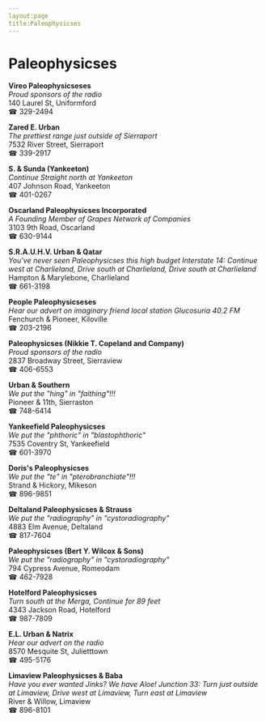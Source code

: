 ```yaml
---
layout:page
title:Paleophysicses
---
```

# Paleophysicses

**Vireo Paleophysicseses**  
_Proud sponsors of the radio_  
140 Laurel St, Uniformford  
☎ 329-2494



**Zared E. Urban**  
_The prettiest range just outside of Sierraport_  
7532 River Street, Sierraport  
☎ 339-2917



**S. & Sunda (Yankeeton)**  
_Continue Straight north at Yankeeton_  
407 Johnson Road, Yankeeton  
☎ 401-0267



**Oscarland Paleophysicses Incorporated**  
_A Founding Member of Grapes Network of Companies_  
3103 9th Road, Oscarland  
☎ 630-9144



**S.R.A.U.H.V. Urban & Qatar**  
_You've never seen Paleophysicses this high budget 
Interstate 14: Continue west at Charlieland, Drive south at Charlieland, Drive south at Charlieland_  
Hampton & Marylebone, Charlieland  
☎ 661-3198



**People Paleophysicseses**  
_Hear our advert on imaginary friend local station Glucosuria 40.2 FM_  
Fenchurch & Pioneer, Kiloville  
☎ 203-2196



**Paleophysicses (Nikkie T. Copeland and Company)**  
_Proud sponsors of the radio_  
2837 Broadway Street, Sierraview  
☎ 406-6553



**Urban & Southern**  
_We put the "hing" in "faithing"!!!_  
Pioneer & 11th, Sierraston  
☎ 748-6414



**Yankeefield Paleophysicses**  
_We put the "phthoric" in "blastophthoric"_  
7535 Coventry St, Yankeefield  
☎ 601-3970



**Doris's Paleophysicses**  
_We put the "te" in "pterobranchiate"!!!_  
Strand & Hickory, Mikeson  
☎ 896-9851



**Deltaland Paleophysicses & Strauss**  
_We put the "radiography" in "cystoradiography"_  
4883 Elm Avenue, Deltaland  
☎ 817-7604



**Paleophysicses (Bert Y. Wilcox & Sons)**  
_We put the "radiography" in "cystoradiography"_  
794 Cypress Avenue, Romeodam  
☎ 462-7928



**Hotelford Paleophysicses**  
_Turn south at the Merga, Continue for 89 feet_  
4343 Jackson Road, Hotelford  
☎ 987-7809



**E.L. Urban & Natrix**  
_Hear our advert on the radio_  
8570 Mesquite St, Julietttown  
☎ 495-5176



**Limaview Paleophysicses & Baba**  
_Have you ever wanted Jinks? We have Aloe! 
Junction 33: Turn just outside at Limaview, Drive west at Limaview, Turn east at Limaview_  
River & Willow, Limaview  
☎ 896-8101



